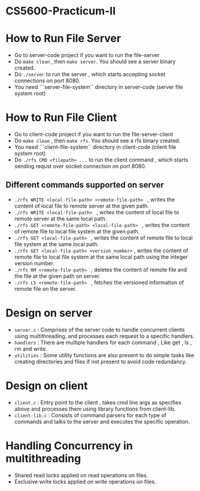 # CS5600-Practicum-II


# How to Run File Server

 - Go to server-code project if you want to run the file-server
 - Do ```make clean``` , then ```make server```. You should see a server binary created.
 - Do ```./server``` to run the server , which starts accepting socket connections on port 8080.
 - You need ```server-file-system`` directory in server-code (server file system root)


# How to Run File Client

 - Go to client-code project if you want to run the file-server-client
 - Do ```make clean``` , then ```make rfs```. You should see a rfs binary created.
 - You need ```client-file-system`` directory in client-code (client file system root)
 - Do ```./rfs CMD <filepath> ...``` to run the client command , which starts sending requst over socket connection on port 8080.

  ## Different commands supported on server
  
  - ```./rfs WRITE <local-file-path> <remote-file-path> ``` , writes the content of local file to remote server at the given path.
  -  ```./rfs WRITE <local-file-path> ``` , writes the content of local file to remote server at the same local path.
  - ```./rfs GET <remote-file-path> <local-file-path> ``` , writes the content of remote file to local file system at the given path.
  -  ```./rfs GET <local-file-path> ``` , writes the content of remote file to local file system at the same local path.
  -  ```./rfs GET <local-file-path> <version_number>``` , writes the content of remote file to local file system at the same local path using the integer version number.
  - ```./rfs RM <remote-file-path> ``` , deletes the content of remote file and the file at the given path on server.
  -  ```./rfs LS <remote-file-path> ``` , fetches the versioned information of remote file on the server.


# Design on server
  
  - ```server.c``` : Comprises of the server code to handle concurrent clients using multithreading, and processes each request to a specific handlers.
  - ```handlers``` : There are multiple handlers for each command , Like get , ls , rm and write.
  - ```utilities``` : Some utility functions are also present to do simple tasks like creating directories and files if not present to avoid code redundancy.


# Design on client

   - ```client.c``` : Entry point to the client , takes cmd line args as specifies above and processes them using library functions from client-lib.
   - ```client-lib.c``` : Consists of command parsers for each type of commands and talks to the server and executes the specific operation.

# Handling Concurrency in multithreading 
   - Shared read locks applied on read operations on files.
   - Exclusive write locks applied on write operations on files.








